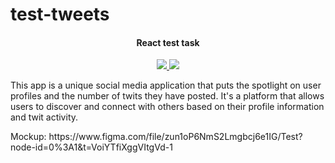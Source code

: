 # test-tweets

<h4 align="center">React test task</h4>

<p align="center">
  <a href="https://img.shields.io/badge/React-Test-purple">
   <img src="https://img.shields.io/badge/React-Test-purple">
 </a>
<a href="https://img.shields.io/badge/stack-JS-brightgreen">
 <img src="https://img.shields.io/badge/stack-JS-brightgreen">
 </a>
</p>


  <p>        This app is a unique social media application that puts the spotlight
        on user profiles and the number of twits they have posted. It's a
        platform that allows users to discover and connect with others based on
        their profile information and twit activity.</p>
<p>Mockup: https://www.figma.com/file/zun1oP6NmS2Lmgbcj6e1IG/Test?node-id=0%3A1&t=VoiYTfiXggVItgVd-1</p>

